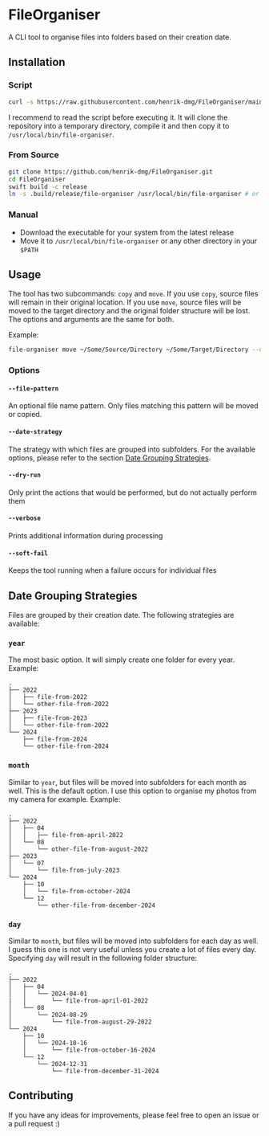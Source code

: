 # FileOrganiser

A CLI tool to organise files into folders based on their creation date.

## Installation

### Script

```bash
curl -s https://raw.githubusercontent.com/henrik-dmg/FileOrganiser/main/Scripts/remote-install.sh | bash
```

I recommend to read the script before executing it. It will clone the repository into a temporary directory, compile it and then copy it to `/usr/local/bin/file-organiser`.

### From Source

```bash
git clone https://github.com/henrik-dmg/FileOrganiser.git
cd FileOrganiser
swift build -c release
ln -s .build/release/file-organiser /usr/local/bin/file-organiser # or any other directory in your $PATH
```

### Manual

- Download the executable for your system from the latest release
- Move it to `/usr/local/bin/file-organiser` or any other directory in your `$PATH`

## Usage

The tool has two subcommands: `copy` and `move`. If you use `copy`, source files will remain in their original location. If you use `move`, source files will be moved to the target directory and the original folder structure will be lost.
The options and arguments are the same for both.

Example:

```bash
file-organiser move ~/Some/Source/Directory ~/Some/Target/Directory --date-strategy year
```

### Options

#### `--file-pattern`

An optional file name pattern. Only files matching this pattern will be moved or copied.

#### `--date-strategy`

The strategy with which files are grouped into subfolders. For the available options, please refer to the section [Date Grouping Strategies](#date-grouping-strategies).

#### `--dry-run`

Only print the actions that would be performed, but do not actually perform them

#### `--verbose`

Prints additional information during processing

#### `--soft-fail`

Keeps the tool running when a failure occurs for individual files

## Date Grouping Strategies

Files are grouped by their creation date. The following strategies are available:

### `year`

The most basic option. It will simply create one folder for every year.
Example:

```
.
├── 2022
│   ├── file-from-2022
│   └── other-file-from-2022
├── 2023
│   ├── file-from-2023
│   └── other-file-from-2022
└── 2024
    ├── file-from-2024
    └── other-file-from-2024
```

### `month`

Similar to `year`, but files will be moved into subfolders for each month as well. This is the default option. I use this option to organise my photos from my camera for example.
Example:

```
.
├── 2022
│   ├── 04
│   │   ├── file-from-april-2022
│   └── 08
│       └── other-file-from-august-2022
├── 2023
│   └── 07
│       └── file-from-july-2023
└── 2024
    ├── 10
    │   └── file-from-october-2024
    └── 12
        └── other-file-from-december-2024
```

### `day`

Similar to `month`, but files will be moved into subfolders for each day as well.
I guess this one is not very useful unless you create a lot of files every day.
Specifying `day` will result in the following folder structure:

```
.
├── 2022
│   ├── 04
│   │   └── 2024-04-01
|   │       └── file-from-april-01-2022
│   └── 08
│       └── 2024-08-29
│           └── file-from-august-29-2022
└── 2024
    ├── 10
    │   └── 2024-10-16
    │       └── file-from-october-16-2024
    └── 12
        └── 2024-12-31
            └── file-from-december-31-2024
```

## Contributing

If you have any ideas for improvements, please feel free to open an issue or a pull request :)
